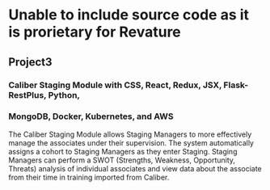 # Unable to include source code as it is prorietary for Revature
## Project3
### Caliber Staging Module with CSS, React, Redux, JSX, Flask-RestPlus, Python,
### MongoDB, Docker, Kubernetes, and AWS
The Caliber Staging Module allows Staging Managers to more effectively manage
the associates under their supervision. The system automatically assigns a
cohort to Staging Managers as they enter Staging. Staging Managers can perform a
SWOT (Strengths, Weakness, Opportunity, Threats) analysis of individual
associates and view data about the associate from their time in training
imported from Caliber.